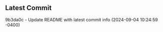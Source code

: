 
## Latest Commit
9b3da0c - Update README with latest commit info (2024-09-04 10:24:59 -0400) <Yunxi-Zhou>
